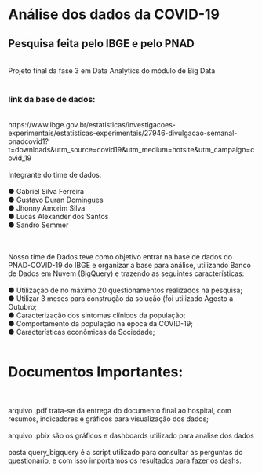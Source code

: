 # Análise dos dados da COVID-19
<h2>Pesquisa feita pelo IBGE e pelo PNAD</h2><br>
Projeto final da fase 3 em Data Analytics do módulo de Big Data<br><br>

<h3>link da base de dados:</h3> <br>
https://www.ibge.gov.br/estatisticas/investigacoes-experimentais/estatisticas-experimentais/27946-divulgacao-semanal-pnadcovid1?t=downloads&utm_source=covid19&utm_medium=hotsite&utm_campaign=covid_19 
<br><br>
Integrante do time de dados:<br><br>
● Gabriel Silva Ferreira<br>
● Gustavo Duran Domingues<br>
● Jhonny Amorim Silva<br>
● Lucas Alexander dos Santos<br>
● Sandro Semmer<br>
<br><br>

Nosso time de Dados teve como objetivo entrar na base de dados do
PNAD-COVID-19 do IBGE e organizar a base para análise, utilizando Banco de
Dados em Nuvem (BigQuery) e trazendo as seguintes características:<br><br>
● Utilização de no máximo 20 questionamentos realizados na pesquisa;<br>
● Utilizar 3 meses para construção da solução (foi utilizado Agosto a Outubro;<br>
● Caracterização dos sintomas clínicos da população;<br>
● Comportamento da população na época da COVID-19;<br>
● Características econômicas da Sociedade;<br><br>

<h1>Documentos Importantes:</h1><br><br>
arquivo .pdf trata-se da entrega do documento final ao hospital, com resumos, indicadores e gráficos para visualização dos dados;<br><br>
arquivo .pbix são os gráficos e dashboards utilizado para analise dos dados<br><br>
pasta query_bigquery é a script utilizado para consultar as perguntas do questionario, e com isso importamos os resultados para fazer os dashs.</b>
